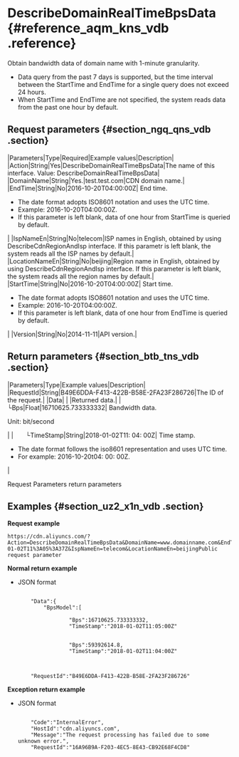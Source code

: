 # DescribeDomainRealTimeBpsData {#reference_aqm_kns_vdb .reference}

Obtain bandwidth data of domain name with 1-minute granularity.

-   Data query from the past 7 days is supported, but the time interval between the StartTime and EndTime for a single query does not exceed 24 hours.
-   When StartTime and EndTime are not specified, the system reads data from the past one hour by default.

## Request parameters {#section_ngq_qns_vdb .section}

|Parameters|Type|Required|Example values|Description|
|Action|String|Yes|DescribeDomainRealTimeBpsData|The name of this interface. Value: DescribeDomainRealTimeBpsData|
|DomainName|String|Yes.|test.test.com|CDN domain name.|
|EndTime|String|No|2016-10-20T04:00:00Z| End time.

 -   The date format adopts ISO8601 notation and uses the UTC time.
-   Example: 2016-10-20T04:00:00Z.
-   If this parameter is left blank, data of one hour from StartTime is queried by default.

 |
|IspNameEn|String|No|telecom|ISP names in English, obtained by using DescribeCdnRegionAndIsp interface. If this parametr is left blank, the system reads all the ISP names by default.|
|LocationNameEn|String|No|beijing|Region name in English, obtained by using DescribeCdnRegionAndIsp interface. If this parameter is left blank, the system reads all the region names by default.|
|StartTime|String|No|2016-10-20T04:00:00Z| Start time.

 -   The date format adopts ISO8601 notation and uses the UTC time.
-   Example: 2016-10-20T04:00:00Z.
-   If this parameter is left blank, data of one hour from EndTime is queried by default.

 |
|Version|String|No|2014-11-11|API version.|

## Return parameters {#section_btb_tns_vdb .section}

|Parameters|Type|Example values|Description|
|RequestId|String|B49E6DDA-F413-422B-B58E-2FA23F286726|The ID of the request.|
|Data| | |Returned data.|
|  └Bps|Float|16710625.733333332| Bandwidth data.

 Unit: bit/second

 |
|  └TimeStamp|String|2018-01-02T11: 04: 00Z| Time stamp.

 -   The date format follows the iso8601 representation and uses UTC time.
-   For example: 2016-10-20t04: 00: 00Z.

 |

Request Parameters return parameters

## Examples {#section_uz2_x1n_vdb .section}

**Request example**

```
https://cdn.aliyuncs.com/?Action=DescribeDomainRealTimeBpsData&DomainName=www.domainname.com&EndTime=2018-01-02T11%3A05%3A37Z&IspNameEn=telecom&LocationNameEn=beijingPublic request parameter
```

**Normal return example**

-   JSON format

    ```
    
        "Data":{
            "BpsModel":[
                
                    "Bps":16710625.733333332,
                    "TimeStamp":"2018-01-02T11:05:00Z"
                
                
                    "Bps":59392614.8,
                    "TimeStamp":"2018-01-02T11:04:00Z"
                
            
        
        "RequestId":"B49E6DDA-F413-422B-B58E-2FA23F286726"
    
    ```


**Exception return example**

-   JSON format

    ```
    
        "Code":"InternalError",
        "HostId":"cdn.aliyuncs.com",
        "Message":"The request processing has failed due to some unknown error.",
        "RequestId":"16A96B9A-F203-4EC5-8E43-CB92E68F4CD8"
    
    ```


